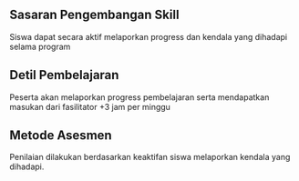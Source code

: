 ## Sasaran Pengembangan Skill
Siswa dapat secara aktif melaporkan progress dan kendala yang dihadapi selama program
  
## Detil Pembelajaran
Peserta akan melaporkan progress pembelajaran serta mendapatkan masukan dari fasilitator
+3 jam per minggu
  
## Metode Asesmen
Penilaian dilakukan berdasarkan keaktifan siswa melaporkan kendala yang dihadapi.